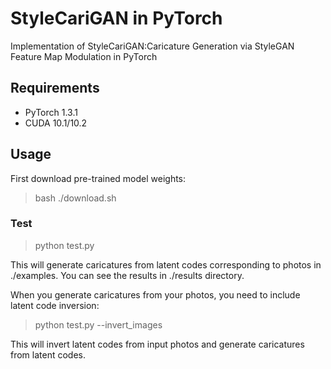 # StyleCariGAN in PyTorch

Implementation of StyleCariGAN:Caricature Generation via StyleGAN Feature Map Modulation in PyTorch

## Requirements

* PyTorch 1.3.1
* CUDA 10.1/10.2

## Usage

First download pre-trained model weights:

> bash ./download.sh

### Test

> python test.py

This will generate caricatures from latent codes corresponding to photos in ./examples. You can see the results in ./results directory.

When you generate caricatures from your photos, you need to include latent code inversion:

> python test.py --invert_images

This will invert latent codes from input photos and generate caricatures from latent codes.
